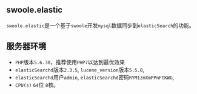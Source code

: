 swoole.elastic
---

`swoole.elastic`是一个基于`swoole`开发`mysql`数据同步到`elasticSearch`的功能。


服务器环境
---
* `PHP`版本`5.6.30`，推荐使用`PHP7`以达到最优效果
* `elasticSearchd`版本`2.3.5`, `lucene_version`版本`5.5.0`, 
* `elasticSearchd`用户`admin`, `elasticSearchd`密码`RYM1zmXmPPnFtKWG`, 
* `CPU(s)` `64`位 `8`核。
